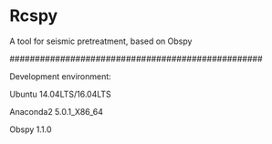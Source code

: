 # Rcspy
A tool for seismic pretreatment, based on Obspy

##################################################

Development environment:

Ubuntu 14.04LTS/16.04LTS

Anaconda2 5.0.1_X86_64

Obspy 1.1.0
